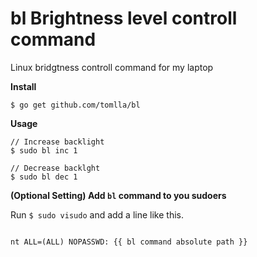 # bl Brightness level controll command

Linux bridgtness controll command for my laptop


**Install**

```
$ go get github.com/tomlla/bl
```

**Usage**

```
// Increase backlight
$ sudo bl inc 1

// Decrease backlght
$ sudo bl dec 1
```

**(Optional Setting) Add `bl` command to you sudoers**


Run `$ sudo visudo` and add a line like this.

```sudo

nt ALL=(ALL) NOPASSWD: {{ bl command absolute path }}
```
